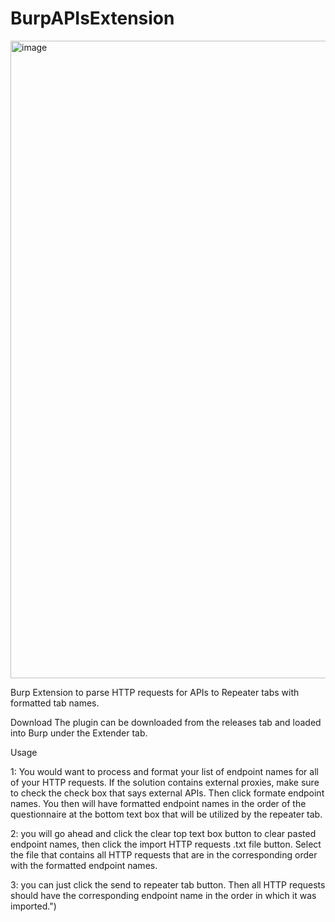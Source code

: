 # BurpAPIsExtension

<img width="1020" alt="image" src="https://github.com/a033026335/BurpAPIsExtension/assets/35503874/4af7d2b9-9fe4-459b-82ef-ba1f568cfb52">

Burp Extension to parse HTTP requests for APIs to Repeater tabs with formatted tab names.

Download
The plugin can be downloaded from the releases tab and loaded into Burp under the Extender tab.

Usage

1: You would want to process and format your list of endpoint names for all of your HTTP requests.
If the solution contains external proxies, make sure to check the check box that says external APIs. Then click formate endpoint names.
You then will have formatted endpoint names in the order of the questionnaire at the bottom text box that will be utilized by the repeater tab.

2: you will go ahead and click the clear top text box button to clear pasted endpoint names, then click the import HTTP requests .txt file button.
Select the file that contains all HTTP requests that are in the corresponding order with the formatted endpoint names.

3: you can just click the send to repeater tab button. Then all HTTP requests should have the corresponding endpoint name in the order in which it was imported.")

